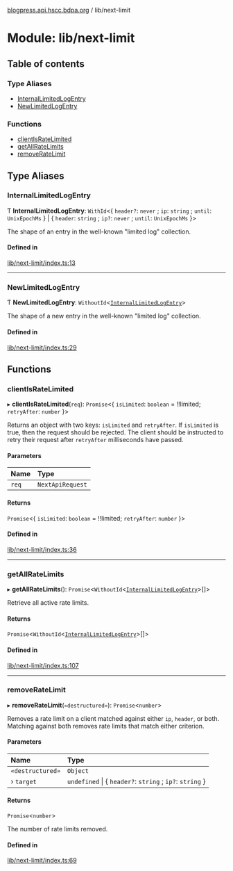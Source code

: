 [blogpress.api.hscc.bdpa.org](../README.md) / lib/next-limit

# Module: lib/next-limit

## Table of contents

### Type Aliases

- [InternalLimitedLogEntry](lib_next_limit.md#internallimitedlogentry)
- [NewLimitedLogEntry](lib_next_limit.md#newlimitedlogentry)

### Functions

- [clientIsRateLimited](lib_next_limit.md#clientisratelimited)
- [getAllRateLimits](lib_next_limit.md#getallratelimits)
- [removeRateLimit](lib_next_limit.md#removeratelimit)

## Type Aliases

### InternalLimitedLogEntry

Ƭ **InternalLimitedLogEntry**: `WithId`<{ `header?`: `never` ; `ip`: `string` ; `until`: `UnixEpochMs`  } \| { `header`: `string` ; `ip?`: `never` ; `until`: `UnixEpochMs`  }\>

The shape of an entry in the well-known "limited log" collection.

#### Defined in

[lib/next-limit/index.ts:13](https://github.com/nhscc/blogpress.api.hscc.bdpa.org/blob/742232e/lib/next-limit/index.ts#L13)

___

### NewLimitedLogEntry

Ƭ **NewLimitedLogEntry**: `WithoutId`<[`InternalLimitedLogEntry`](lib_next_limit.md#internallimitedlogentry)\>

The shape of a new entry in the well-known "limited log" collection.

#### Defined in

[lib/next-limit/index.ts:29](https://github.com/nhscc/blogpress.api.hscc.bdpa.org/blob/742232e/lib/next-limit/index.ts#L29)

## Functions

### clientIsRateLimited

▸ **clientIsRateLimited**(`req`): `Promise`<{ `isLimited`: `boolean` = !!limited; `retryAfter`: `number`  }\>

Returns an object with two keys: `isLimited` and `retryAfter`. If `isLimited`
is true, then the request should be rejected. The client should be instructed
to retry their request after `retryAfter` milliseconds have passed.

#### Parameters

| Name | Type |
| :------ | :------ |
| `req` | `NextApiRequest` |

#### Returns

`Promise`<{ `isLimited`: `boolean` = !!limited; `retryAfter`: `number`  }\>

#### Defined in

[lib/next-limit/index.ts:36](https://github.com/nhscc/blogpress.api.hscc.bdpa.org/blob/742232e/lib/next-limit/index.ts#L36)

___

### getAllRateLimits

▸ **getAllRateLimits**(): `Promise`<`WithoutId`<[`InternalLimitedLogEntry`](lib_next_limit.md#internallimitedlogentry)\>[]\>

Retrieve all active rate limits.

#### Returns

`Promise`<`WithoutId`<[`InternalLimitedLogEntry`](lib_next_limit.md#internallimitedlogentry)\>[]\>

#### Defined in

[lib/next-limit/index.ts:107](https://github.com/nhscc/blogpress.api.hscc.bdpa.org/blob/742232e/lib/next-limit/index.ts#L107)

___

### removeRateLimit

▸ **removeRateLimit**(`«destructured»`): `Promise`<`number`\>

Removes a rate limit on a client matched against either `ip`, `header`, or
both. Matching against both removes rate limits that match either criterion.

#### Parameters

| Name | Type |
| :------ | :------ |
| `«destructured»` | `Object` |
| › `target` | `undefined` \| { `header?`: `string` ; `ip?`: `string`  } |

#### Returns

`Promise`<`number`\>

The number of rate limits removed.

#### Defined in

[lib/next-limit/index.ts:69](https://github.com/nhscc/blogpress.api.hscc.bdpa.org/blob/742232e/lib/next-limit/index.ts#L69)
